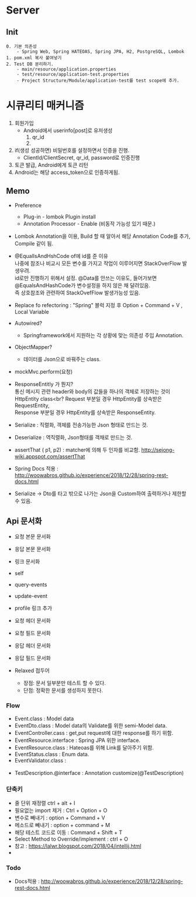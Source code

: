 # Server
## Init
~~~
0. 기본 의존성
    - Spring Web, Spring HATEOAS, Spring JPA, H2, PostgreSQL, Lombok
1. pom.xml 복사 붙여넣기
2. Test DB 분리하기.
    - main/resource/application.properties
    - test/resource/application-test.properties
    - Project Structure/Module/application-test를 test scope에 추가.
~~~


# 시큐리티 매커니즘
1. 회원가입
    - Android에서 userinfo[post]로 유저생성 <br>
        1) qr_id
        2) 
2. if(생성 성공하면) 비밀번호를 설정하면서 인증을 진행. 
    - ClientId/ClientSecret, qr_id, password로 인증진행
3. 토큰 발급, Android에게 토큰 리턴
4. Android는 해당 access_token으로 인증하게됨.

## Memo
- Preference
  - Plug-in - lombok Plugin install
  - Annotation Processor - Enable (비동작 가능성 있기 때문.)
- Lombok Annotation을 이용, Build 할 때 알아서 해당 Annotation Code를 추가, Compile 같이 됨.
- @EqualIsAndHshCode of에 id를 준 이유<br> 
나중에 참조나 비교시 모든 변수를 가지고 작업이 이루어지면
      StackOverFlow 발생우려. 
      <br>id로만 진행하기 위해서 설정.
      @Data를 안쓰는 이유도, 들어가보면 @EqualsAndHashCode가 변수설정을 하지 않은 채 달려있음.<br>
      즉 상호참조와 관련하여 StackOvefFlow 발생가능성 있음.
 
 - Replace fo refectoring : "Spring" 블럭 지정 후 Option + Command + V , Local Variable
 - Autowired?
   - Springframework에서 지원하는 각 상황에 맞는 의존성 주입 Annotation.
 - ObjectMapper?
   - 데이터를 Json으로 바꿔주는 class.
 - mockMvc.perform(요청)
 - ResponseEntitly 가 뭔지? <br>
          통신 메시지 관련 header와 body의 값들을 하나의 객체로 저장하는 것이 HttpEntity class<br?
          Request 부분일 경우 HttpEntity를 상속받은 RequestEntity,<br>
          Response 부분일 경우 HttpEntity를 상속받은 ResponseEntity.<br>
 - Serialize : 직렬화, 객체를 전송가능한 Json 형태로 만드는 것.
 - Deserialize : 역직렬화, Json형태를 객채로 만드는 것.
 - assertThat ( p1, p2) : matcher에 의해 두 인자를 비교함. http://sejong-wiki.appspot.com/assertThat
 - Spring Docs 적용 : http://woowabros.github.io/experience/2018/12/28/spring-rest-docs.html
 - Serialize -> Dto를 타고 밖으로 나가는 Json을 Custom하여 출력하거나 제한할 수 있음.
 
 
 
 ## Api 문서화
 - 요청 본문 문서화
 - 응답 본문 문서화
 - 링크 문서화
 - self
 - query-events
 - update-event
 - profile 링크 추가
 - 요청 헤더 문서화
 - 요청 필드 문서화
 - 응답 헤더 문서화
 - 응답 필드 문서화
 
 - Relaxed 접두어
   - 장점: 문서 일부분만 테스트 할 수 있다.
   - 단점: 정확한 문서를 생성하지 못한다.
   
   
### Flow
 - Event.class : Model data
 - EventDto.class : Model data의 Validate를 위한 semi-Model data.
 - EventController.cass : get,put request에 대한 response를 하기 위함.
 - EventResource.interface : Spring JPA 위한 interface.
 - EventResource.class : Hateoas를 위해 Link를 달아주기 위함.
 - EventStatus.class : Enum data.
 - EventValidator.class  :
 <br><br>
 - TestDescription.@interface : Annotation customize(@TestDescription)
  

### 단축키
 - 줄 단위 재정렬 ctrl + alt + I <br>
 - 필요없는 import 제거 : Ctrl + Option + O <br>
 - 변수로 빼내기 : option + Command + V <br>
 - 메소드로 빼내기 : option + command + M <br>
 - 해당 테스트 코드로 이동 : Command + Shift + T<br>
 - Select Method to Override/implement : ctrl + O <br>
 - 참고 : https://lalwr.blogspot.com/2018/04/intellij.html
 - 
   


### Todo
- Docs적용 :  http://woowabros.github.io/experience/2018/12/28/spring-rest-docs.html
    
     